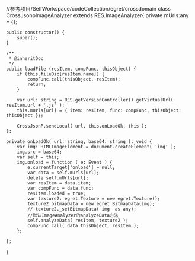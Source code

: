//参考项目/SelfWorkspace/codeCollection/egret/crossdomain
class CrossJsonpImageAnalyzer extends RES.ImageAnalyzer{
    private mUrls:any = {};
    
    public constructor() {
        super();
    }
    
    /**
     * @inheritDoc
     */
    public loadFile (resItem, compFunc, thisObject) {
        if (this.fileDic[resItem.name]) {
            compFunc.call(thisObject, resItem);
            return;
        }

        var url: string = RES.getVersionController().getVirtualUrl( resItem.url + '.js' );
        this.mUrls[url] = { item: resItem, func: compFunc, thisObject: thisObject };;

        CrossJsonP.sendLocal( url, this.onLoadOk, this );
    };
    
    private onLoadOk( url: string, base64: string ): void {
        var img: HTMLImageElement = document.createElement( 'img' );
        img.src = base64;
        var self = this;
        img.onload = function ( e: Event ) {
            e.currentTarget['onload'] = null;
            var data = self.mUrls[url];
            delete self.mUrls[url]; 
            var resItem = data.item;
            var compFunc = data.func; 
            resItem.loaded = true;
            var texture2: egret.Texture = new egret.Texture();
            texture2.bitmapData = new egret.BitmapData(img);
            // texture2._setBitmapData( img  as any);
            //默认ImageAnalyzer的analyzeData方法
            self.analyzeData( resItem, texture2 );
            compFunc.call( data.thisObject, resItem );
        };
        
    };
    
}